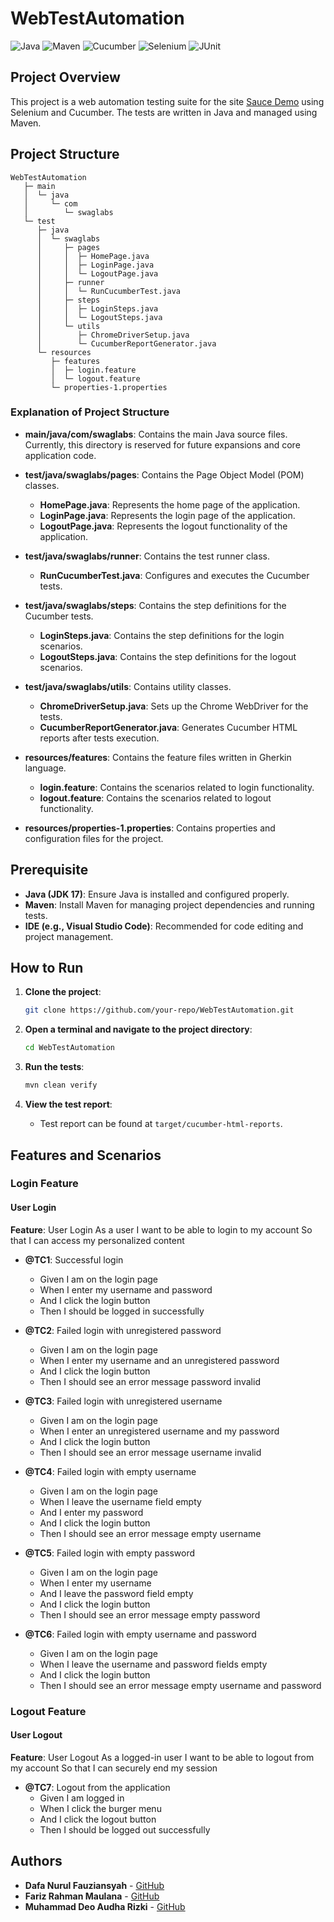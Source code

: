 # WebTestAutomation

![Java](https://img.shields.io/badge/Java-ED8B00?style=flat-square&logo=java&logoColor=white)
![Maven](https://img.shields.io/badge/Maven-C71A36?style=flat-square&logo=apache-maven&logoColor=white)
![Cucumber](https://img.shields.io/badge/Cucumber-23D96C?style=flat-square&logo=cucumber&logoColor=white)
![Selenium](https://img.shields.io/badge/Selenium-43B02A?style=flat-square&logo=selenium&logoColor=white)
![JUnit](https://img.shields.io/badge/JUnit-25A162?style=flat-square&logo=junit&logoColor=white)

## Project Overview

This project is a web automation testing suite for the site [Sauce Demo](https://www.saucedemo.com/) using Selenium and Cucumber. The tests are written in Java and managed using Maven.

## Project Structure

```
WebTestAutomation
   ├─ main
   │  └─ java
   │     └─ com
   │        └─ swaglabs
   └─ test
      ├─ java
      │  └─ swaglabs
      │     ├─ pages
      │     │  ├─ HomePage.java
      │     │  ├─ LoginPage.java
      │     │  └─ LogoutPage.java
      │     ├─ runner
      │     │  └─ RunCucumberTest.java
      │     ├─ steps
      │     │  ├─ LoginSteps.java
      │     │  └─ LogoutSteps.java
      │     └─ utils
      │        ├─ ChromeDriverSetup.java
      │        └─ CucumberReportGenerator.java
      └─ resources
         ├─ features
         │  ├─ login.feature
         │  └─ logout.feature
         └─ properties-1.properties
```

### Explanation of Project Structure

- **main/java/com/swaglabs**: Contains the main Java source files. Currently, this directory is reserved for future expansions and core application code.

- **test/java/swaglabs/pages**: Contains the Page Object Model (POM) classes.
  - **HomePage.java**: Represents the home page of the application.
  - **LoginPage.java**: Represents the login page of the application.
  - **LogoutPage.java**: Represents the logout functionality of the application.

- **test/java/swaglabs/runner**: Contains the test runner class.
  - **RunCucumberTest.java**: Configures and executes the Cucumber tests.

- **test/java/swaglabs/steps**: Contains the step definitions for the Cucumber tests.
  - **LoginSteps.java**: Contains the step definitions for the login scenarios.
  - **LogoutSteps.java**: Contains the step definitions for the logout scenarios.

- **test/java/swaglabs/utils**: Contains utility classes.
  - **ChromeDriverSetup.java**: Sets up the Chrome WebDriver for the tests.
  - **CucumberReportGenerator.java**: Generates Cucumber HTML reports after tests execution.

- **resources/features**: Contains the feature files written in Gherkin language.
  - **login.feature**: Contains the scenarios related to login functionality.
  - **logout.feature**: Contains the scenarios related to logout functionality.

- **resources/properties-1.properties**: Contains properties and configuration files for the project.

## Prerequisite

- **Java (JDK 17)**: Ensure Java is installed and configured properly.
- **Maven**: Install Maven for managing project dependencies and running tests.
- **IDE (e.g., Visual Studio Code)**: Recommended for code editing and project management.

## How to Run

1. **Clone the project**:
   ```bash
   git clone https://github.com/your-repo/WebTestAutomation.git
   ```

2. **Open a terminal and navigate to the project directory**:
   ```bash
   cd WebTestAutomation
   ```

3. **Run the tests**:
   ```bash
   mvn clean verify
   ```

4. **View the test report**:
   - Test report can be found at `target/cucumber-html-reports`.

## Features and Scenarios

### Login Feature

#### User Login

**Feature**: User Login
  As a user
  I want to be able to login to my account
  So that I can access my personalized content

  - **@TC1**: Successful login
    - Given I am on the login page
    - When I enter my username and password
    - And I click the login button
    - Then I should be logged in successfully

  - **@TC2**: Failed login with unregistered password
    - Given I am on the login page
    - When I enter my username and an unregistered password
    - And I click the login button
    - Then I should see an error message password invalid

  - **@TC3**: Failed login with unregistered username
    - Given I am on the login page
    - When I enter an unregistered username and my password
    - And I click the login button
    - Then I should see an error message username invalid

  - **@TC4**: Failed login with empty username
    - Given I am on the login page
    - When I leave the username field empty
    - And I enter my password
    - And I click the login button
    - Then I should see an error message empty username

  - **@TC5**: Failed login with empty password
    - Given I am on the login page
    - When I enter my username
    - And I leave the password field empty
    - And I click the login button
    - Then I should see an error message empty password

  - **@TC6**: Failed login with empty username and password
    - Given I am on the login page
    - When I leave the username and password fields empty
    - And I click the login button
    - Then I should see an error message empty username and password

### Logout Feature

#### User Logout

**Feature**: User Logout
  As a logged-in user
  I want to be able to logout from my account
  So that I can securely end my session

  - **@TC7**: Logout from the application
    - Given I am logged in
    - When I click the burger menu
    - And I click the logout button
    - Then I should be logged out successfully

## Authors

- **Dafa Nurul Fauziansyah** - [GitHub](https://github.com/dafanf)
- **Fariz Rahman Maulana** - [GitHub](https://github.com/FarizRahmanM)
- **Muhammad Deo Audha Rizki** - [GitHub](https://github.com/deo23)
